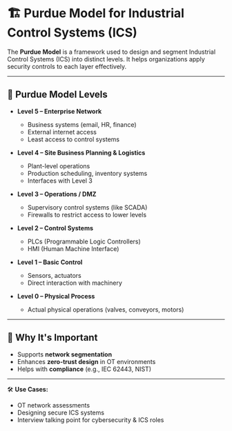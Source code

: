 # 🏗️ Purdue Model for Industrial Control Systems (ICS)

The **Purdue Model** is a framework used to design and segment Industrial Control Systems (ICS) into distinct levels. It helps organizations apply security controls to each layer effectively.

---

## 🧱 Purdue Model Levels

- **Level 5 – Enterprise Network**
  - Business systems (email, HR, finance)
  - External internet access
  - Least access to control systems

- **Level 4 – Site Business Planning & Logistics**
  - Plant-level operations
  - Production scheduling, inventory systems
  - Interfaces with Level 3

- **Level 3 – Operations / DMZ**
  - Supervisory control systems (like SCADA)
  - Firewalls to restrict access to lower levels

- **Level 2 – Control Systems**
  - PLCs (Programmable Logic Controllers)
  - HMI (Human Machine Interface)

- **Level 1 – Basic Control**
  - Sensors, actuators
  - Direct interaction with machinery

- **Level 0 – Physical Process**
  - Actual physical operations (valves, conveyors, motors)

---

## 🔐 Why It's Important

- Supports **network segmentation**
- Enhances **zero-trust design** in OT environments
- Helps with **compliance** (e.g., IEC 62443, NIST)

---

🛠️ **Use Cases:**
- OT network assessments
- Designing secure ICS systems
- Interview talking point for cybersecurity & ICS roles
